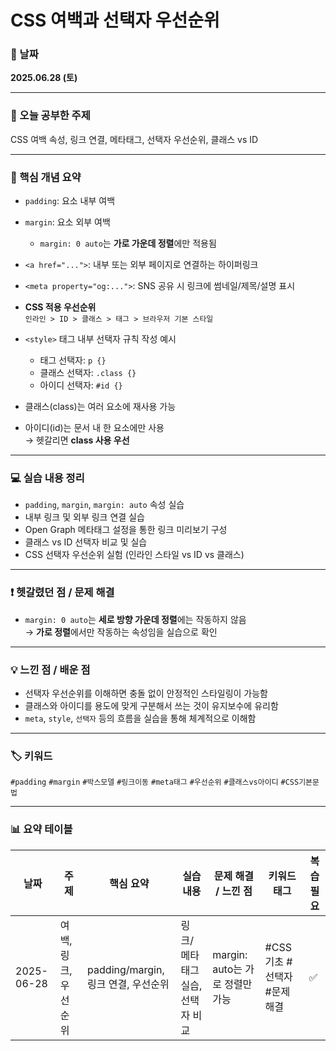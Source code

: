 # CSS 여백과 선택자 우선순위

### 📅 날짜  
**2025.06.28 (토)**

---

### 📘 오늘 공부한 주제  
CSS 여백 속성, 링크 연결, 메타태그, 선택자 우선순위, 클래스 vs ID

---

### 📝 핵심 개념 요약

- `padding`: 요소 내부 여백  
- `margin`: 요소 외부 여백  
  - `margin: 0 auto`는 **가로 가운데 정렬**에만 적용됨

- `<a href="...">`: 내부 또는 외부 페이지로 연결하는 하이퍼링크  
- `<meta property="og:...">`: SNS 공유 시 링크에 썸네일/제목/설명 표시  

- **CSS 적용 우선순위**  
  `인라인 > ID > 클래스 > 태그 > 브라우저 기본 스타일`

- `<style>` 태그 내부 선택자 규칙 작성 예시  
  - 태그 선택자: `p {}`  
  - 클래스 선택자: `.class {}`  
  - 아이디 선택자: `#id {}`

- 클래스(class)는 여러 요소에 재사용 가능  
- 아이디(id)는 문서 내 한 요소에만 사용  
  → 헷갈리면 **class 사용 우선**

---

### 💻 실습 내용 정리

- `padding`, `margin`, `margin: auto` 속성 실습  
- 내부 링크 및 외부 링크 연결 실습  
- Open Graph 메타태그 설정을 통한 링크 미리보기 구성  
- 클래스 vs ID 선택자 비교 및 실습  
- CSS 선택자 우선순위 실험 (인라인 스타일 vs ID vs 클래스)

---

### ❗ 헷갈렸던 점 / 문제 해결

- `margin: 0 auto`는 **세로 방향 가운데 정렬**에는 작동하지 않음  
  → **가로 정렬**에서만 작동하는 속성임을 실습으로 확인

---

### 💡 느낀 점 / 배운 점

- 선택자 우선순위를 이해하면 충돌 없이 안정적인 스타일링이 가능함  
- 클래스와 아이디를 용도에 맞게 구분해서 쓰는 것이 유지보수에 유리함  
- `meta`, `style`, `선택자` 등의 흐름을 실습을 통해 체계적으로 이해함

---

### 🏷️ 키워드  
`#padding` `#margin` `#박스모델` `#링크이동` `#meta태그` `#우선순위` `#클래스vs아이디` `#CSS기본문법`

---

### 📊 요약 테이블

| 날짜        | 주제                    | 핵심 요약                               | 실습 내용                                | 문제 해결 / 느낀 점                              | 키워드 태그                        | 복습 필요 |
|-------------|-------------------------|------------------------------------------|------------------------------------------|--------------------------------------------------|------------------------------------|------------|
| 2025-06-28  | 여백, 링크, 우선순위     | padding/margin, 링크 연결, 우선순위     | 링크/메타태그 실습, 선택자 비교          | margin: auto는 가로 정렬만 가능                  | #CSS기초 #선택자 #문제해결       | ✅         |
